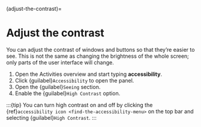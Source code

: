 (adjust-the-contrast)=
# Adjust the contrast

You can adjust the contrast of windows and buttons so that they’re easier to see. This is not the same as changing the brightness of the whole screen; only parts of the user interface will change.

1. Open the Activities overview and start typing **accessibility**.
2. Click {guilabel}`Accessibility` to open the panel.
3. Open the {guilabel}`Seeing` section.
4. Enable the {guilabel}`High Contrast` option.

:::{tip}
You can turn high contrast on and off by clicking the {ref}`accessibility icon <find-the-accessibility-menu>` on the top bar and selecting {guilabel}`High Contrast`.
:::

